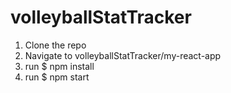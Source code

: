 # volleyballStatTracker
1. Clone the repo
2. Navigate to volleyballStatTracker/my-react-app 
3. run $ npm install
4. run $ npm start 
